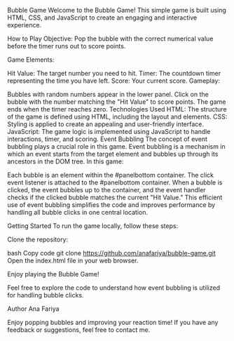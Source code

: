 Bubble Game
Welcome to the Bubble Game! This simple game is built using HTML, CSS, and JavaScript to create an engaging and interactive experience.

How to Play
Objective: Pop the bubble with the correct numerical value before the timer runs out to score points.

Game Elements:

Hit Value: The target number you need to hit.
Timer: The countdown timer representing the time you have left.
Score: Your current score.
Gameplay:

Bubbles with random numbers appear in the lower panel.
Click on the bubble with the number matching the "Hit Value" to score points.
The game ends when the timer reaches zero.
Technologies Used
HTML: The structure of the game is defined using HTML, including the layout and elements.
CSS: Styling is applied to create an appealing and user-friendly interface.
JavaScript: The game logic is implemented using JavaScript to handle interactions, timer, and scoring.
Event Bubbling
The concept of event bubbling plays a crucial role in this game. Event bubbling is a mechanism in which an event starts from the target element and bubbles up through its ancestors in the DOM tree. In this game:

Each bubble is an element within the #panelbottom container.
The click event listener is attached to the #panelbottom container.
When a bubble is clicked, the event bubbles up to the container, and the event handler checks if the clicked bubble matches the current "Hit Value."
This efficient use of event bubbling simplifies the code and improves performance by handling all bubble clicks in one central location.

Getting Started
To run the game locally, follow these steps:

Clone the repository:

bash
Copy code
git clone https://github.com/anafariya/bubble-game.git
Open the index.html file in your web browser.

Enjoy playing the Bubble Game!

Feel free to explore the code to understand how event bubbling is utilized for handling bubble clicks.

Author
Ana Fariya

Enjoy popping bubbles and improving your reaction time! If you have any feedback or suggestions, feel free to contact me.
